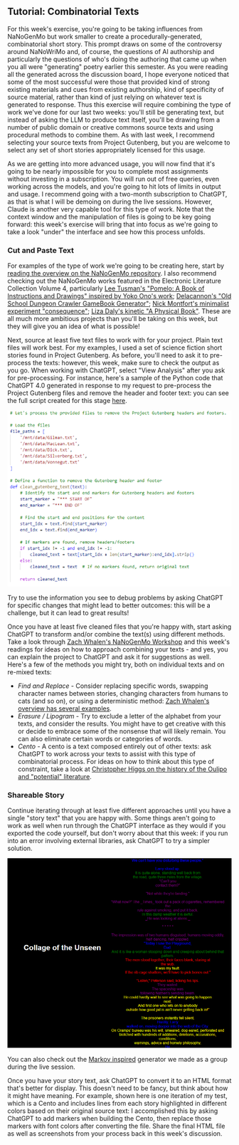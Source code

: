 ## Tutorial: Combinatorial Texts

For this week's exercise, you're going to be taking influences from NaNoGenMo but work smaller to create a procedurally-generated, combinatorial short story. This prompt draws on some of the controversy around NaNoWriMo and, of course, the questions of AI authorship and particularly the questions of who's doing the authoring that came up when you all were "generating" poetry earlier this semester. As you were reading all the generated across the discussion board, I hope everyone noticed that some of the most successful were those that provided kind of strong existing materials and cues from existing authorship, kind of specificity of source material, rather than kind of just relying on whatever text is generated to response. Thus this exercise will require combining the type of work we've done for our last two weeks: you'll still be generating text, but instead of asking the LLM to produce text itself, you'll be drawing from a number of public domain or creative commons source texts and using procedural methods to combine them. As with last week, I recommend selecting your source texts from Project Gutenberg, but you are welcome to select any set of short stories appropriately licensed for this usage.

As we are getting into more advanced usage, you will now find that it's going to be nearly impossible for you to complete most assignments without investing in a subscription. You will run out of free queries, even working across the models, and you're going to hit lots of limits in output and usage. I recommend going with a two-month subscription to ChatGPT, as that is what I will be demoing on during the live sessions. However, Claude is another very capable tool for this type of work. Note that the context window and the manipulation of files is going to be key going forward: this week's exercise will bring that into focus as we're going to take a look "under" the interface and see how this process unfolds.

### Cut and Paste Text

For examples of the type of work we're going to be creating here, start by [reading the overview on the NaNoGenMo repository](https://nanogenmo.github.io/).  I also recommend checking out the NaNoGenMo works featured in the Electronic Literature Collection Volume 4, particularly [Lee Tusman's "Pomelo: A Book of Instructions and Drawings" inspired by Yoko Ono's work](https://collection.eliterature.org/4/pomelo-a-yoko-ono-grapefruit-generator); [Delacannon's "Old School Dungeon Crawler GameBook Generator"](https://collection.eliterature.org/4/oldschool-dungeon-crawler-gamebook-generator); [Nick Montfort's minimalist experiment "consequence"](https://collection.eliterature.org/4/consequence); [Liza Daly's kinetic "A Physical Book"](https://collection.eliterature.org/4/a-physical-book). These are all much more ambitious projects than you'll be taking on this week, but they will give you an idea of what is possible!

Next, source at least five text files to work with for your project. Plain text files will work best. For my examples, I used a set of science fiction short stories found in Project Gutenberg. As before, you'll need to ask it to pre-process the texts: however, this week, make sure to check the output as you go. When working with ChatGPT, select "View Analysis" after you ask for pre-processing. For instance, here's a sample of the Python code that ChatGPT 4.0 generated in response to my request to pre-process the Project Gutenberg files and remove the header and footer text: you can see the full script created for this stage [here](sample_cleaning.py). 

![Python code generated by ChatGPT 4.0](python.png)

Try to use the information you see to debug problems by asking ChatGPT for specific changes that might lead to better outcomes: this will be a challenge, but it can lead to great results!

Once you have at least five cleaned files that you're happy with, start asking ChatGPT to transform and/or combine the text(s) using different methods. Take a look through [Zach Whalen's NaNoGenMo Workshop](https://zachwhalen.notion.site/NaNoGenMo-Workshop-b984ee239e9e4cb8a99eb69fda617204) and this week's readings for ideas on how to approach combining your texts - and yes, you can explain the project to ChatGPT and ask it for suggestions as well. Here's a few of the methods you might try, both on individual texts and on re-mixed texts:

- *Find and Replace* - Consider replacing specific words, swapping character names between stories, changing characters from humans to cats (and so on), or using a deterministic method: [Zach Whalen's overview has several examples](https://zachwhalen.notion.site/Find-and-Replace-3eb80d9ef13048469e37a43beb193047).
- *Erasure / Lipogram* - Try to exclude a letter of the alphabet from your texts, and consider the results. You might have to get creative with this or decide to embrace some of the nonsense that will likely remain. You can also eliminate certain words or categories of words.
- *Cento* - A cento is a text composed entirely out of other texts: ask ChatGPT to work across your texts to assist with this type of combinatorial process. For ideas on how to think about this type of constraint, take a look at [Christopher Higgs on the history of the Oulipo and "potential" literature](https://agnionline.bu.edu/essay/the-annoying-lacuna-one-unofficial-history-of-the-oulipo/).

### Shareable Story

Continue iterating through at least five different approaches until you have a single "story text" that you are happy with. Some things aren't going to work as well when run through the ChatGPT interface as they would if you exported the code yourself, but don't worry about that this week: if you run into an error involving external libraries, ask ChatGPT to try a simpler solution. 

![Sample Cento HTML](cento.png)

You can also check out the [Markov inspired](markov.html) generator we made as a group during the live session.

Once you have your story text, ask ChatGPT to convert it to an HTML format that's better for display. This doesn't need to be fancy, but think about how it might have meaning. For example, shown here is one iteration of my test, which is a Cento and includes lines from each story highlighted in different colors based on their original source text: I accomplished this by asking ChatGPT to add markers when building the Cento, then replace those markers with font colors after converting the file. Share the final HTML file as well as screenshots from your process back in this week's discussion.
